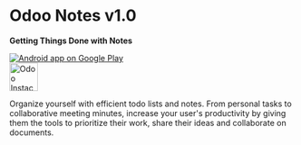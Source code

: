 Odoo Notes v1.0
===============

**Getting Things Done with Notes**

<article>
<section>
<a href="https://play.google.com/store/apps/details?id=com.odoo.notes" target="_blank">
  <img alt="Android app on Google Play"
       src="https://developer.android.com/images/brand/en_app_rgb_wo_45.png" />
</a>
</section>
<section>
<a href="https://www.odoo.com/start" target="_blank">
<img alt="Odoo Instace" src="https://dharmangsoni.odoo.com/website/image?max_height=768&field=datas&model=ir.attachment&id=42&max_width=150" style="height:50px; width:auto" />
</a>
</section>
</article>


Organize yourself with efficient todo lists and notes. From personal tasks to collaborative meeting minutes, increase your user's productivity by giving them the tools to prioritize their work, share their ideas and collaborate on documents.

